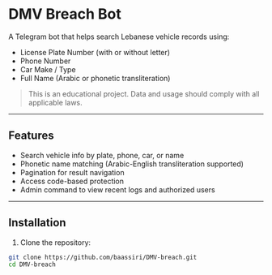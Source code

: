 # DMV Breach Bot

A Telegram bot that helps search Lebanese vehicle records using:
- License Plate Number (with or without letter)
- Phone Number
- Car Make / Type
- Full Name (Arabic or phonetic transliteration)

> This is an educational project. Data and usage should comply with all applicable laws.

---

## Features

- Search vehicle info by plate, phone, car, or name
- Phonetic name matching (Arabic-English transliteration supported)
- Pagination for result navigation
- Access code-based protection
- Admin command to view recent logs and authorized users

---

## Installation

1. Clone the repository:

```bash
git clone https://github.com/baassiri/DMV-breach.git
cd DMV-breach
